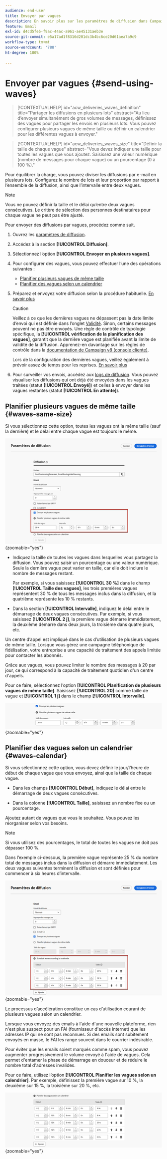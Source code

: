 ```yaml
---
audience: end-user
title: Envoyer par vagues
description: En savoir plus sur les paramètres de diffusion dans Campaign Web
feature: Email
exl-id: d4cd5fe5-f9ac-44ac-a961-ae45131aeb3e
source-git-commit: e5a17ad1f8316d201dc3b4bc6ce20d61aea7a9c9
workflow-type: tm+mt
source-wordcount: '788'
ht-degree: 100%

---
```


# Envoyer par vagues {#send-using-waves}

>[!CONTEXTUALHELP]
>id="acw_deliveries_waves_definition"
>title="Partager les diffusions en plusieurs lots"
>abstract="Au lieu d’envoyer simultanément de gros volumes de messages, définissez des vagues pour partager les envois en plusieurs lots. Vous pouvez configurer plusieurs vagues de même taille ou définir un calendrier pour les différentes vagues à envoyer."

>[!CONTEXTUALHELP]
>id="acw_deliveries_waves_size"
>title="Définir la taille de chaque vague"
>abstract="Vous devez indiquer une taille pour toutes les vagues que vous ajoutez. Saisissez une valeur numérique (nombre de messages pour chaque vague) ou un pourcentage (0 à 100 %)."

Pour équilibrer la charge, vous pouvez diviser les diffusions par e-mail en plusieurs lots. Configurez le nombre de lots et leur proportion par rapport à l’ensemble de la diffusion, ainsi que l’intervalle entre deux vagues.

>[!NOTE]
>
>Vous ne pouvez définir la taille et le délai qu’entre deux vagues consécutives. Le critère de sélection des personnes destinataires pour chaque vague ne peut pas être ajusté.

Pour envoyer des diffusions par vagues, procédez comme suit.

1. Ouvrez les [paramètres de diffusion](delivery-settings.md#retries).

1. Accédez à la section **[!UICONTROL Diffusion]**.

1. Sélectionnez l’option **[!UICONTROL Envoyer en plusieurs vagues]**.

1. Pour configurer des vagues, vous pouvez effectuer l’une des opérations suivantes :

   * [Planifier plusieurs vagues de même taille](#waves-same-size)
   * [Planifier des vagues selon un calendrier](#waves-calendar)

1. Préparez et envoyez votre diffusion selon la procédure habituelle. [En savoir plus](../msg/gs-deliveries.md)

   >[!CAUTION]
   >
   >Veillez à ce que les dernières vagues ne dépassent pas la date limite d’envoi qui est définie dans l’onglet [Validité](delivery-settings.md#validity). Sinon, certains messages peuvent ne pas être envoyés. Une règle de contrôle de typologie spécifique, la **[!UICONTROL vérification de la planification des vagues]**, garantit que la dernière vague est planifiée avant la limite de validité de la diffusion. Apprenez-en davantage sur les règles de contrôle dans la [documentation de Campaign v8 (console cliente)](https://experienceleague.adobe.com/docs/campaign/automation/campaign-optimization/control-rules.html?lang=fr).
   >
   >Lors de la configuration des dernières vagues, veillez également à prévoir assez de temps pour les reprises. [En savoir plus](delivery-settings.md#retries)

1. Pour surveiller vos envois, accédez aux [logs de diffusion](../monitor/delivery-logs.md). Vous pouvez visualiser les diffusions qui ont déjà été envoyées dans les vagues traitées (statut **[!UICONTROL Envoyé]**) et celles à envoyer dans les vagues restantes (statut **[!UICONTROL En attente]**).

## Planifier plusieurs vagues de même taille {#waves-same-size}

Si vous sélectionnez cette option, toutes les vagues ont la même taille (sauf la dernière) et le délai entre chaque vague est toujours le même.

![](assets/waves-same-size.png){zoomable="yes"}

* Indiquez la taille de toutes les vagues dans lesquelles vous partagez la diffusion. Vous pouvez saisir un pourcentage ou une valeur numérique. Seule la dernière vague peut varier en taille, car elle doit inclure le nombre de messages restant.

  Par exemple, si vous saisissez **[!UICONTROL 30 %]** dans le champ **[!UICONTROL Taille des vagues]**, les trois premières vagues représentent 30 % de tous les messages inclus dans la diffusion, et la quatrième représente les 10 % restants.

* Dans la section **[!UICONTROL Intervalle]**, indiquez le délai entre le démarrage de deux vagues consécutives. Par exemple, si vous saisissez **[!UICONTROL 2 j]**, la première vague démarre immédiatement, la deuxième démarre dans deux jours, la troisième dans quatre jours, etc.

Un centre d’appel est impliqué dans le cas d’utilisation de plusieurs vagues de même taille. Lorsque vous gérez une campagne téléphonique de fidélisation, votre entreprise a une capacité de traitement des appels limitée pour contacter les abonnés.

Grâce aux vagues, vous pouvez limiter le nombre des messages à 20 par jour, ce qui correspond à la capacité de traitement quotidien d&#39;un centre d&#39;appels.

Pour ce faire, sélectionnez l’option **[!UICONTROL Planification de plusieurs vagues de même taille]**. Saisissez **[!UICONTROL 20]** comme taille de vague et **[!UICONTROL 1 j]** dans le champ **[!UICONTROL Intervalle]**.

![](assets/waves-call-center.png){zoomable="yes"}

## Planifier des vagues selon un calendrier {#waves-calendar}

Si vous sélectionnez cette option, vous devez définir le jour/l’heure de début de chaque vague que vous envoyez, ainsi que la taille de chaque vague.

* Dans les champs **[!UICONTROL Début]**, indiquez le délai entre le démarrage de deux vagues consécutives.

* Dans la colonne **[!UICONTROL Taille]**, saisissez un nombre fixe ou un pourcentage.

Ajoutez autant de vagues que vous le souhaitez. Vous pouvez les réorganiser selon vos besoins.

>[!NOTE]
>
>Si vous utilisez des pourcentages, le total de toutes les vagues ne doit pas dépasser 100 %.

Dans l’exemple ci-dessous, la première vague représente 25 % du nombre total de messages inclus dans la diffusion et démarre immédiatement. Les deux vagues suivantes terminent la diffusion et sont définies pour commencer à six heures d’intervalle.

![](assets/waves-calendar.png){zoomable="yes"}

Le processus d’accélération constitue un cas d’utilisation courant de plusieurs vagues selon un calendrier.

Lorsque vous envoyez des emails à l&#39;aide d&#39;une nouvelle plateforme, rien n&#39;est plus suspect pour un FAI (fournisseur d&#39;accès internet) que les adresses IP qui ne sont pas reconnues. Si des emails sont subitement envoyés en masse, le FAI les range souvent dans le courrier indésirable.

Pour éviter que les emails soient marqués comme spam, vous pouvez augmenter progressivement le volume envoyé à l&#39;aide de vagues. Cela permet d&#39;entamer la phase de démarrage en douceur et de réduire le nombre total d&#39;adresses invalides.

Pour ce faire, utilisez l’option **[!UICONTROL Planifier les vagues selon un calendrier]**. Par exemple, définissez la première vague sur 10 %, la deuxième sur 15 %, la troisième sur 20 %, etc.

![](assets/waves-ramp-up.png){zoomable="yes"}
